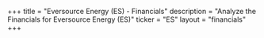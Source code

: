 +++
title = "Eversource Energy (ES) - Financials"
description = "Analyze the Financials for Eversource Energy (ES)"
ticker = "ES"
layout = "financials"
+++

